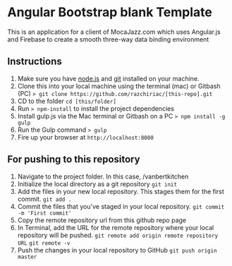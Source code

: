 # Angular Bootstrap blank Template
This is an application for a client of MocaJazz.com which uses Angular.js and Firebase to create a smooth three-way data binding environment

## Instructions
1. Make sure you have [node.js](http://nodejs.org/) and [git](http://git-scm.com/) installed on your machine.
2. Clone this into your local machine using the terminal (mac) or Gitbash (PC) `> git clone https://github.com/razchiriac/[this-repo].git`
3. CD to the folder `cd [this/folder]`
4. Run `> npm-install` to install the project dependencies
5. Install gulp.js via the Mac terminal or Gitbash on a PC `> npm install -g gulp`
5. Run the Gulp command `> gulp`
6. Fire up your browser at `http://localhost:8080`

## For pushing to this repository
1. Navigate to the project folder. In this case, /vanbertkitchen
2. Initialize the local directory as a git repository `git init`
3. Add the files in your new local repository. This stages them for the first commit. `git add .`
4. Commit the files that you've staged in your local repository. `git commit -m 'First commit'`
5. Copy the remote repository url from this github repo page
6. In Terminal, add the URL for the remote repository where your local repository will be pushed. `git remote add origin remote repository URL` `git remote -v`
7. Push the changes in your local repository to GitHub `git push origin master`
